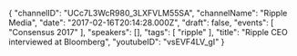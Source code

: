 {
    "channelID": "UCc7L3WcR980_3LXFVLM55SA",
    "channelName": "Ripple Media",
    "date": "2017-02-16T20:14:28.000Z",
    "draft": false,
    "events": [
        "Consensus 2017"
    ],
    "speakers": [],
    "tags": [
        "ripple"
    ],
    "title": "Ripple CEO interviewed at Bloomberg",
    "youtubeID": "vsEVF4LV_gI"
}
